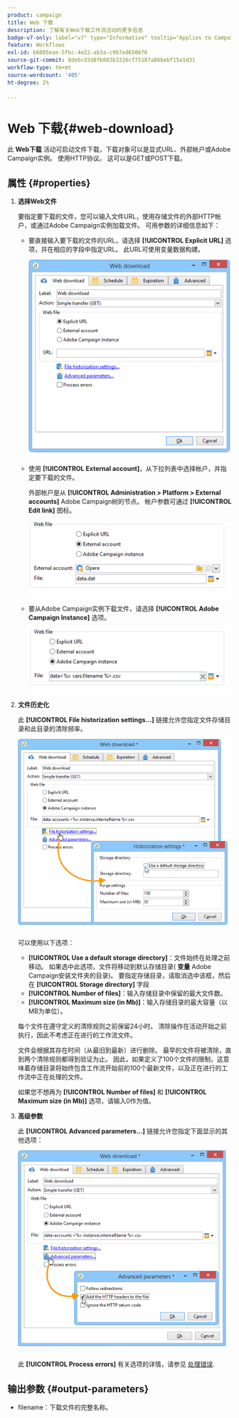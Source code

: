 ```yaml
---
product: campaign
title: Web 下载
description: 了解有关Web下载工作流活动的更多信息
badge-v7-only: label="v7" type="Informative" tooltip="Applies to Campaign Classic v7 only"
feature: Workflows
exl-id: b6005eae-5fbc-4e22-ab3a-c9b7ed6506f6
source-git-commit: 8debcd3d8fb883b3316cf75187a86bebf15a1d31
workflow-type: tm+mt
source-wordcount: '405'
ht-degree: 2%

---
```


# Web 下载{#web-download}



此 **Web下载** 活动可启动文件下载，下载对象可以是显式URL、外部帐户或Adobe Campaign实例。 使用HTTP协议。 这可以是GET或POST下载。

## 属性 {#properties}

1. **选择Web文件**

   要指定要下载的文件，您可以输入文件URL，使用存储文件的外部HTTP帐户，或通过Adobe Campaign实例加载文件。 可用参数的详细信息如下：

   * 要直接输入要下载的文件的URL，请选择 **[!UICONTROL Explicit URL]** 选项，并在相应的字段中指定URL。 此URL可使用变量数据构建。

      ![](assets/download_web_edit.png)

   * 使用 **[!UICONTROL External account]**，从下拉列表中选择帐户，并指定要下载的文件。

      外部帐户是从 **[!UICONTROL Administration > Platform > External accounts]** Adobe Campaign树的节点。 帐户参数可通过 **[!UICONTROL Edit link]** 图标。

      ![](assets/download_web_edit_external.png)

   * 要从Adobe Campaign实例下载文件，请选择 **[!UICONTROL Adobe Campaign Instance]** 选项。

      ![](assets/download_web_edit_instance.png)

1. **文件历史化**

   此 **[!UICONTROL File historization settings...]** 链接允许您指定文件存储目录和此目录的清除频率。

   ![](assets/download_web_edit_hist.png)

   可以使用以下选项：

   * **[!UICONTROL Use a default storage directory]**：文件始终在处理之前移动。 如果选中此选项，文件将移动到默认存储目录( **变量** Adobe Campaign安装文件夹的目录)。 要指定存储目录，请取消选中该框，然后在 **[!UICONTROL Storage directory]** 字段
   * **[!UICONTROL Number of files]**：输入存储目录中保留的最大文件数。
   * **[!UICONTROL Maximum size (in Mb)]**：输入存储目录的最大容量（以MB为单位）。

   每个文件在遵守定义的清除规则之前保留24小时。 清除操作在活动开始之前执行，因此不考虑正在进行的工作流文件。

   文件会根据其存在时间（从最旧到最新）进行删除。 最早的文件将被清除，直到两个清除规则都得到验证为止。 因此，如果定义了100个文件的限制，这意味着存储目录将始终包含工作流开始前的100个最新文件，以及正在进行的工作流中正在处理的文件。

   如果您不想再为 **[!UICONTROL Number of files]** 和 **[!UICONTROL Maximum size (in Mb)]** 选项，请输入0作为值。

1. **高级参数**

   此 **[!UICONTROL Advanced parameters...]** 链接允许您指定下面显示的其他选项：

   ![](assets/download_web_edit_advanced.png)

   此 **[!UICONTROL Process errors]** 有关选项的详情，请参见 [处理错误](monitoring-workflow-execution.md#processing-errors).

## 输出参数 {#output-parameters}

* filename：下载文件的完整名称。
